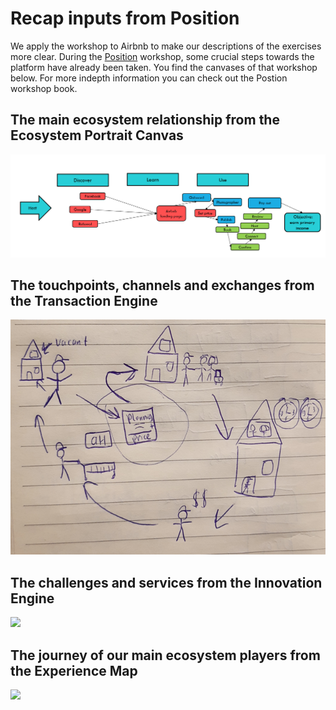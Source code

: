 # Recap inputs from Position

We apply the workshop to Airbnb to make our descriptions of the exercises more clear. During the [Position](https://position.futuring-architectures.com/) workshop, some crucial steps towards the platform have already been taken. You find the canvases of that workshop below. For more indepth information you can check out the Postion workshop book.

## The main ecosystem relationship from the Ecosystem Portrait Canvas

![](../.gitbook/assets/image%20%2817%29.png)

## The touchpoints, channels and exchanges from the Transaction Engine

![](../.gitbook/assets/image%20%2822%29.png)

## The challenges and services from the Innovation Engine

![](../.gitbook/assets/image%20%2839%29.png)

## The journey of our main ecosystem players from the Experience Map

![](../.gitbook/assets/image%20%2842%29.png)

## 

